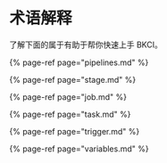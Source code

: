 # 术语解释

了解下面的属于有助于帮你快速上手 BKCI。

{% page-ref page="pipelines.md" %}

{% page-ref page="stage.md" %}

{% page-ref page="job.md" %}

{% page-ref page="task.md" %}

{% page-ref page="trigger.md" %}

{% page-ref page="variables.md" %}

